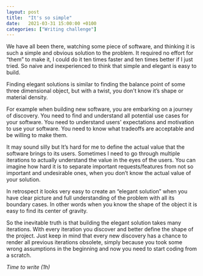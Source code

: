 ```yaml
---
layout: post
title:  "It's so simple"
date:   2021-03-31 15:00:00 +0100
categories: ["Writing challenge"]
---
```


We have all been there, watching some piece of software, and thinking it is such a simple and obvious solution to the problem. It required no effort for “them” to make it, I could do it ten times faster and ten times better if I just tried. So naive and inexperienced to think that simple and elegant is easy to build. 

Finding elegant solutions is similar to finding the balance point of some three dimensional object, but with a twist, you don't know it’s shape or material density. 

For example when building new software, you are embarking on a journey of discovery. You need to find and understand all potential use cases for your software. You need to understand users' expectations and motivation to use your software. You need to know what tradeoffs are acceptable and be willing to make them. 

It may sound silly but It’s hard for me to define the actual value that the software brings to its users. Sometimes I need to go through multiple iterations to actually understand the value in the eyes of the users. You can imagine how hard it is to separate important requests/features from not so important and undesirable ones, when you don’t know the actual value of your solution.

In retrospect it looks very easy to create an “elegant solution” when you have clear picture and full understanding of the problem with all its boundary cases. In other words when you know the shape of the object it is easy to find its center of gravity. 

So the inevitable truth is that building the elegant solution takes many iterations. With every iteration you discover and better define the shape of the project. Just keep in mind that every new discovery has a chance to render all previous iterations obsolete, simply because you took some wrong assumptions in the beginning and now you need to start coding from a scratch.


_Time to write (1h)_
